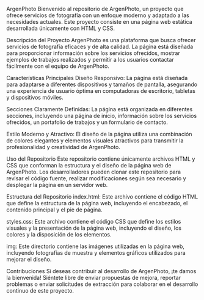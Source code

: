 ArgenPhoto
Bienvenido al repositorio de ArgenPhoto, un proyecto que ofrece servicios de fotografía con un enfoque moderno y adaptado a las necesidades actuales. Este proyecto consiste en una página web estática desarrollada únicamente con HTML y CSS.

Descripción del Proyecto
ArgenPhoto es una plataforma que busca ofrecer servicios de fotografía eficaces y de alta calidad. La página está diseñada para proporcionar información sobre los servicios ofrecidos, mostrar ejemplos de trabajos realizados y permitir a los usuarios contactar fácilmente con el equipo de ArgenPhoto.

Características Principales
Diseño Responsivo: La página está diseñada para adaptarse a diferentes dispositivos y tamaños de pantalla, asegurando una experiencia de usuario óptima en computadoras de escritorio, tabletas y dispositivos móviles.

Secciones Claramente Definidas: La página está organizada en diferentes secciones, incluyendo una página de inicio, información sobre los servicios ofrecidos, un portafolio de trabajos y un formulario de contacto.

Estilo Moderno y Atractivo: El diseño de la página utiliza una combinación de colores elegantes y elementos visuales atractivos para transmitir la profesionalidad y creatividad de ArgenPhoto.

Uso del Repositorio
Este repositorio contiene únicamente archivos HTML y CSS que conforman la estructura y el diseño de la página web de ArgenPhoto. Los desarrolladores pueden clonar este repositorio para revisar el código fuente, realizar modificaciones según sea necesario y desplegar la página en un servidor web.

Estructura del Repositorio
index.html: Este archivo contiene el código HTML que define la estructura de la página web, incluyendo el encabezado, el contenido principal y el pie de página.

styles.css: Este archivo contiene el código CSS que define los estilos visuales y la presentación de la página web, incluyendo el diseño, los colores y la disposición de los elementos.

img: Este directorio contiene las imágenes utilizadas en la página web, incluyendo fotografías de muestra y elementos gráficos utilizados para mejorar el diseño.

Contribuciones
Si deseas contribuir al desarrollo de ArgenPhoto, ¡te damos la bienvenida! Siéntete libre de enviar propuestas de mejora, reportar problemas o enviar solicitudes de extracción para colaborar en el desarrollo continuo de este proyecto.
